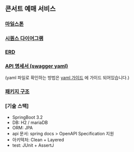 ## 콘서트 예매 서비스

### [마일스톤](https://github.com/users/Cheondongmin/projects/11/views/1?groupedBy%5BcolumnId%5D=Milestone)
### [시퀀스 다이어그램](https://github.com/Cheondongmin/hhplus-concert-java/blob/feature/docs/docs/sequence.md)
### [ERD](https://github.com/Cheondongmin/hhplus-concert-java/blob/feature/docs/docs/erd.md)
### [API 명세서 (swagger yaml)](https://github.com/Cheondongmin/hhplus-concert-java/blob/feature/docs/docs/swagger.yaml)
(yaml 파일로 확인하는 방법은 [yaml 가이드](https://github.com/Cheondongmin/hhplus-concert-java/blob/feature/docs/docs/swagger_yaml_guide.md) 에 가이드 되어있습니다.)
### [패키지 구조](https://github.com/Cheondongmin/hhplus-concert-java/blob/feature/docs/docs/pakege_guide.md)
### [기술 스택]
- SpringBoot 3.2
- DB: H2 / mariaDB
- ORM: JPA
- api 문서: spring docs > OpenAPI Specification 지원
- 아키텍처: Clean + Layered
- test: JUnit + AssertJ

